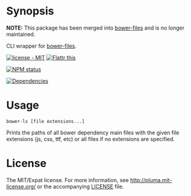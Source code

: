 # Synopsis

**NOTE:** This package has been merged into [bower-files](https://github.com/ksmithut/bower-files) and is no longer maintained.

CLI wrapper for [bower-files](https://github.com/ksmithut/bower-files).

[![license - MIT](http://b.repl.ca/v1/license-MIT-blue.png)](http://pluma.mit-license.org) [![Flattr this](https://api.flattr.com/button/flattr-badge-large.png)](https://flattr.com/submit/auto?user_id=pluma&url=https://github.com/pluma/bower-ls)

[![NPM status](https://nodei.co/npm/bower-ls.png?compact=true)](https://npmjs.org/package/bower-ls)

[![Dependencies](https://david-dm.org/pluma/bower-ls.png?theme=shields.io)](https://david-dm.org/pluma/bower-ls)

# Usage

`bower-ls [file extensions...]`

Prints the paths of all bower dependency main files with the given file extensions (js, css, ttf, etc) or all files if no extensions are specified.

# License

The MIT/Expat license. For more information, see http://pluma.mit-license.org/ or the accompanying [LICENSE](https://github.com/pluma/bower-ls/blob/master/LICENSE) file.
